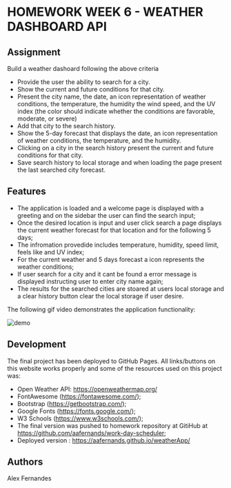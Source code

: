 # HOMEWORK WEEK 6 - WEATHER DASHBOARD API

## Assignment

Build a weather dashoard following the above criteria

- Provide the user the ability to search for a city.
- Show the current and future conditions for that city.
- Present the city name, the date, an icon representation of weather conditions, the temperature,
the humidity the wind speed, and the UV index (the color should indicate whether the conditions
are favorable, moderate, or severe)
- Add that city to the search history.
- Show the 5-day forecast that displays the date, an icon representation of weather conditions,
the temperature, and the humidity.
- Clicking on a city in the search history present the current and future conditions for that city.
- Save search history to local storage and when loading the page present the last searched city forecast.

## Features

- The application is loaded and a welcome page is displayed with a greeting and on the sidebar the user can find the search input;
- Once the desired location is input and user click search a page displays the current weather forecast for that location and for the following 5 days;
- The infromation provedide includes temperature, humidity, speed limit, feels like and UV index;
- For the current weather and 5 days forecast a icon represents the weather conditions;
- If user search for a city and it cant be found a error message is displayed instructing user to enter city name again;
- The results for the searched cities are stoared at users local storage and a clear history button clear the local storage if user desire.

The following gif video demonstrates the application functionality:

![demo](assets/demo.gif)

## Development

The final project has been deployed to GitHub Pages. All links/buttons on this website works properly and some of the resources used on this project was:

- Open Weather API: https://openweathermap.org/
- FontAwesome (https://fontawesome.com/);
- Bootstrap (https://getbootstrap.com/);
- Google Fonts (https://fonts.google.com/);
- W3 Schools (https://www.w3schools.com/);
- The final version was pushed to homework repository at GitiHub at https://github.com/aafernands/work-day-scheduler;
- Deployed version : https://aafernands.github.io/weatherApp/

## Authors

Alex Fernandes
